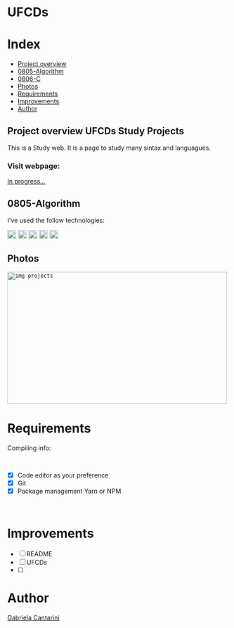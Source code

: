 # UFCDs

# Index

- [Project overview](#id01)
- [0805-Algorithm](#id02)
- [0806-C](#id03)
- [Photos](#id04)
- [Requirements](#id05)
- [Improvements](#id06)
- [Author](#id07)



## Project overview <a name="id01">UFCDs Study Projects</a>

This is a Study web. It is a page to study many sintax and languagues. 



<h3>Visit webpage: </h3><a href="">In progress...</a>

## 0805-Algorithm <a name="#id02"></a>

I've used the follow technologies:<br/>

<code><img height="20" src="https://img.shields.io/badge/JavaScript-323330?style=for-the-badge&logo=javascript&logoColor=F7DF1E"></code>
<code><img height="20" src="https://img.shields.io/badge/HTML-239120?style=for-the-badge&logo=html5&logoColor=white"></code>
<code><img height="20" src="https://img.shields.io/badge/CSS-239120?&style=for-the-badge&logo=css3&logoColor=white"></code>
<code><img height="20" src="https://img.shields.io/badge/Git-F05032?style=for-the-badge&logo=git&logoColor=white"></code>
<code><img height="20" src="" alt=".Net img"></code>



## Photos <a name="#id04"></a>
<code><img height="300" width="500" src="" alt="img projects"></code>



# Requirements <a name="id05"></a>
<p>Compiling info:</p>


<br />

- [x] Code editor as your preference
- [x] Git
- [x] Package management Yarn or NPM

<br />

# Improvements <a name="id06"></a>

- [ ] README
- [ ] UFCDs
- [ ] 

# Author <a name="id07"></a>

<a href="https://www.linkedin.com/in/gabrielacantarini/">Gabriela Cantarini</a>